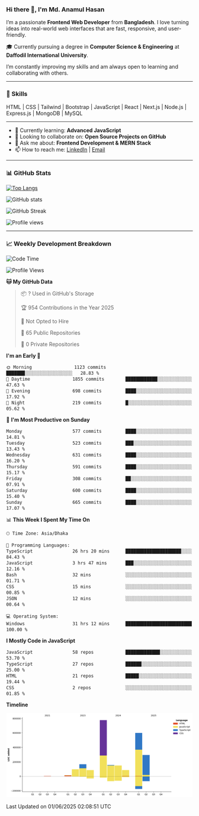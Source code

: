 ### Hi there 👋, I'm Md. Anamul Hasan

I’m a passionate **Frontend Web Developer** from **Bangladesh**. I love turning ideas into real-world web interfaces that are fast, responsive, and user-friendly.

🎓 Currently pursuing a degree in **Computer Science & Engineering** at **Daffodil International University**.

I’m constantly improving my skills and am always open to learning and collaborating with others.

---

### 🚀 Skills
HTML | CSS | Tailwind | Bootstrap | JavaScript | React | Next.js | Node.js | Express.js | MongoDB | MySQL 

---

- 🌱 Currently learning: **Advanced JavaScript**
- 👯 Looking to collaborate on: **Open Source Projects on GitHub**
- 💬 Ask me about: **Frontend Development & MERN Stack**
- 📫 How to reach me: [LinkedIn](https://www.linkedin.com/in/mdanamulhasan201) | [Email](mailto:anamulhasan3625@gmail.com)

---

### 📊 GitHub Stats

[![Top Langs](https://github-readme-stats.vercel.app/api/top-langs/?username=mdanamulhasan201&layout=compact)](https://github.com/anuraghazra/github-readme-stats)

![GitHub stats](https://github-readme-stats.vercel.app/api?username=mdanamulhasan201&show_icons=true&count_private=true&theme=tokyonight)

![GitHub Streak](https://streak-stats.demolab.com?user=mdanamulhasan201&theme=tokyonight)

![Profile views](https://gpvc.arturio.dev/mdanamulhasan201)

---

### 📈 Weekly Development Breakdown

<!--START_SECTION:waka-->
![Code Time](http://img.shields.io/badge/Code%20Time-198%20hrs%2049%20mins-blue)

![Profile Views](http://img.shields.io/badge/Profile%20Views-0-blue)

**🐱 My GitHub Data** 

> 📦 ? Used in GitHub's Storage 
 > 
> 🏆 954 Contributions in the Year 2025
 > 
> 🚫 Not Opted to Hire
 > 
> 📜 65 Public Repositories 
 > 
> 🔑 0 Private Repositories 
 > 
**I'm an Early 🐤** 

```text
🌞 Morning                1123 commits        ███████░░░░░░░░░░░░░░░░░░   28.83 % 
🌆 Daytime                1855 commits        ████████████░░░░░░░░░░░░░   47.63 % 
🌃 Evening                698 commits         ████░░░░░░░░░░░░░░░░░░░░░   17.92 % 
🌙 Night                  219 commits         █░░░░░░░░░░░░░░░░░░░░░░░░   05.62 % 
```
📅 **I'm Most Productive on Sunday** 

```text
Monday                   577 commits         ████░░░░░░░░░░░░░░░░░░░░░   14.81 % 
Tuesday                  523 commits         ███░░░░░░░░░░░░░░░░░░░░░░   13.43 % 
Wednesday                631 commits         ████░░░░░░░░░░░░░░░░░░░░░   16.20 % 
Thursday                 591 commits         ████░░░░░░░░░░░░░░░░░░░░░   15.17 % 
Friday                   308 commits         ██░░░░░░░░░░░░░░░░░░░░░░░   07.91 % 
Saturday                 600 commits         ████░░░░░░░░░░░░░░░░░░░░░   15.40 % 
Sunday                   665 commits         ████░░░░░░░░░░░░░░░░░░░░░   17.07 % 
```


📊 **This Week I Spent My Time On** 

```text
🕑︎ Time Zone: Asia/Dhaka

💬 Programming Languages: 
TypeScript               26 hrs 20 mins      █████████████████████░░░░   84.43 % 
JavaScript               3 hrs 47 mins       ███░░░░░░░░░░░░░░░░░░░░░░   12.16 % 
Bash                     32 mins             ░░░░░░░░░░░░░░░░░░░░░░░░░   01.71 % 
CSS                      15 mins             ░░░░░░░░░░░░░░░░░░░░░░░░░   00.85 % 
JSON                     12 mins             ░░░░░░░░░░░░░░░░░░░░░░░░░   00.64 % 

💻 Operating System: 
Windows                  31 hrs 12 mins      █████████████████████████   100.00 % 
```

**I Mostly Code in JavaScript** 

```text
JavaScript               58 repos            █████████████░░░░░░░░░░░░   53.70 % 
TypeScript               27 repos            ██████░░░░░░░░░░░░░░░░░░░   25.00 % 
HTML                     21 repos            █████░░░░░░░░░░░░░░░░░░░░   19.44 % 
CSS                      2 repos             ░░░░░░░░░░░░░░░░░░░░░░░░░   01.85 % 
```



**Timeline**

![Lines of Code chart](https://raw.githubusercontent.com/mdanamulhasan201/mdanamulhasan201/main/assets/bar_graph.png)


 Last Updated on 01/06/2025 02:08:51 UTC
<!--END_SECTION:waka-->
